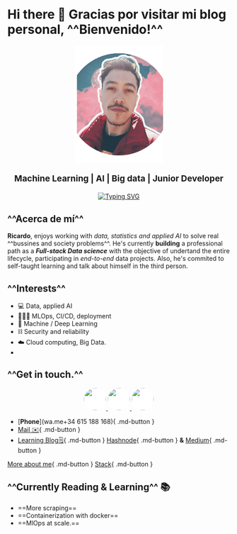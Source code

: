 # **Hi there 👋** Gracias por visitar mi blog personal, ^^Bienvenido!^^

<div style="text-align: center;">
  <img src="images/yo.png" width="200" alt="Ricardo">
  <p style="font-size: 1.2rem;">
    <strong>Machine Learning | AI | Big data | Junior Developer</strong>
  </p>
  <p style="margin-top: 20px;">
    <a href="https://git.io/typing-svg">
      <img src="https://readme-typing-svg.herokuapp.com?font=Fira+Code&size=19&duration=3000&pause=1000&color=e69138&center=true&vCenter=true&width=477&lines=Self-taught, Machine Learning,+ IA; Big Data, MLOps, Cloud;" alt="Typing SVG">
    </a>
  </p>
</div>

## ^^Acerca de mí^^

**Ricardo**, enjoys working with _data, statistics and applied AI_ to solve real ^^bussines and society problems^^. He's currently **building** a professional path as a _**Full-stack Data science**_ with the objective of undertand the entire lifecycle, participating in _end-to-end_ data projects. Also, he's commited to self-taught learning and talk about himself in the third person.



## ^^Interests^^

- 💻 Data, applied AI
- 🧙🏻‍♂️ MLOps, CI/CD, deployment
- 🧠 Machine / Deep Learning
- ⛓️ Security and reliability
- ☁️ Cloud computing, Big Data.
- 

## ^^Get in touch.^^
<p align="center">
  <a href="https://www.github.com/ricardobrein" target="_blank" rel="noreferrer">
    <img src="https://cdn-icons-png.flaticon.com/512/1051/1051377.png" width="50" height="50" style="background-color: white; border-radius: 50%;" />
  </a>
  <a href="https://www.linkedin.com/in/ricardo-breindembache" target="_blank" rel="noreferrer">
    <img src="https://www.shareicon.net/data/2016/07/13/606885_linkedin_2048x2048.png" width="50" height="50" style="background-color: white; border-radius: 50%;" />
  </a>
  <a href="http://www.medium.com/@ricardobrein" target="_blank" rel="noreferrer">
    <img src="https://cdn4.iconfinder.com/data/icons/vector-brand-logos/40/Medium-512.png" width="50" height="50" style="background-color: white; border-radius: 50%;" />
  </a>
</p>



- [**Phone**](wa.me+34 615 188 168){ .md-button }
- [Mail ✉️](mailto:ricardobreindembache@gmail.com){ .md-button }
- [Learning Blog🗒️](blog/index.md){ .md-button } [Hashnode](https://ricardobrein.hashnode.dev){ .md-button } **&** [Medium](https://medium.com/@ricardobrein){ .md-button }


[More about me](about.md){ .md-button } [Stack](stack.md){ .md-button }

## ^^Currently Reading & Learning^^ 📚

- ==More scraping==
- ==Containerization with docker==
- ==MlOps at scale.==

